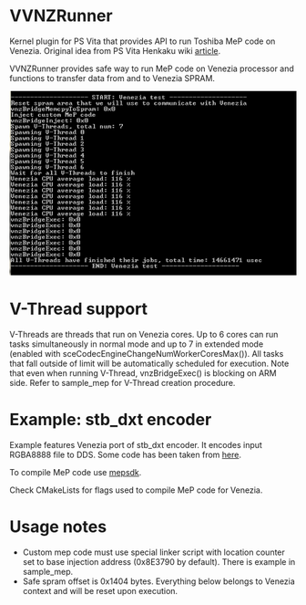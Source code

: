 # VVNZRunner

Kernel plugin for PS Vita that provides API to run Toshiba MeP code on Venezia.
Original idea from PS Vita Henkaku wiki [article](https://wiki.henkaku.xyz/vita/Venezia).

VVNZRunner provides safe way to run MeP code on Venezia processor and functions to transfer data from and to Venezia SPRAM.

![alt text](https://github.com/GrapheneCt/VVNZRunner/blob/main/scr.PNG?raw=true)

# V-Thread support

V-Threads are threads that run on Venezia cores. Up to 6 cores can run tasks simultaneously in normal mode and up to 7 in extended mode (enabled with sceCodecEngineChangeNumWorkerCoresMax()). All tasks that fall outside of limit will be automatically scheduled for execution. Note that even when running V-Thread, vnzBridgeExec() is blocking on ARM side. Refer to sample_mep for V-Thread creation procedure.

# Example: stb_dxt encoder

Example features Venezia port of stb_dxt encoder. It encodes input RGBA8888 file to DDS. Some code has been taken from [here](https://github.com/imgdrop/dds.js/blob/038d7d9518e1d19cbec94a91e7d3d4d39cfab948/encode/dds-enc.c).

To compile MeP code use [mepsdk](https://github.com/TeamMolecule/mepsdk).

Check CMakeLists for flags used to compile MeP code for Venezia.

# Usage notes

- Custom mep code must use special linker script with location counter set to base injection address (0x8E3790 by default). There is example in sample_mep.
- Safe spram offset is 0x1404 bytes. Everything below belongs to Venezia context and will be reset upon execution.


